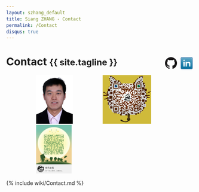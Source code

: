 ```yaml
---
layout: szhang_default 
title: Siang ZHANG - Contact
permalink: /Contact
disqus: true
---
```


# Contact <small>{{ site.tagline }}</small><a target="_blank" title="view my profile at Linkedin" href="http://cn.linkedin.com/in/siangzhang" style="float:right;margin:5px;"><img src="/static/images/linkedin.png"></a><a target="_blank" title="visit my github repository" href="https://github.com/siangzhang" style="float:right;margin:5px;"><img src="/static/images/github.png"></a>

<a href="http://szhang.net"><img src="/static/images/zx.jpg" height="130px" style="margin-left:80px;"/></a><a href="/static/images/weixin.png"><img src="/static/images/weixin.png" height="130px" style="margin-left:80px;"/></a><a href="/static/images/qq.jpg"><img src="/static/images/qq.jpg" height="130px" style="margin-left:80px;"/></a>

{% include wiki/Contact.md %}

<div class="jiathis_style_32x32" style="margin:0 auto">
<a class="jiathis_button_qzone"></a>
<a class="jiathis_button_tsina"></a>
<a class="jiathis_button_weixin"></a>
<a href="http://www.jiathis.com/share" class="jiathis jiathis_txt jtico jtico_jiathis" target="_blank"></a>
<a class="jiathis_counter_style"></a>
</div>
<script type="text/javascript" src="http://v3.jiathis.com/code/jia.js" charset="utf-8"></script>

